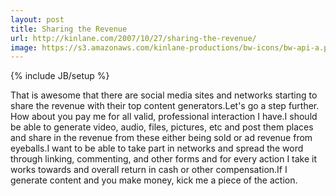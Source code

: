 ```yaml
---
layout: post
title: Sharing the Revenue
url: http://kinlane.com/2007/10/27/sharing-the-revenue/
image: https://s3.amazonaws.com/kinlane-productions/bw-icons/bw-api-a.png
---
```

{% include JB/setup %}
That is awesome that there are social media sites and networks starting to share the revenue with their top content generators.Let's go a step further.  How about you pay me for all valid, professional interaction I have.I should be able to generate video, audio, files, pictures, etc and post them places and share in the revenue from these either being sold or ad revenue from eyeballs.I want to be able to take part in networks and spread the word through linking, commenting, and other forms and for every action I take it works towards and overall return in cash or other compensation.If I generate content and you make money, kick me a piece of the action.
